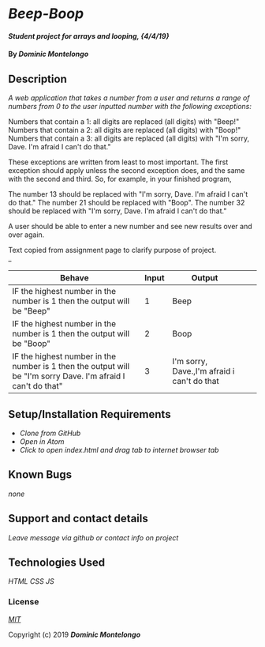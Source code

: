 # _Beep-Boop_

#### _Student project for arrays and looping, {4/4/19}_

#### By _**Dominic Montelongo**_

## Description

_A web application that takes a number from a user and returns a range of numbers from 0 to the user inputted number with the following exceptions:_

Numbers that contain a 1: all digits are replaced (all digits) with "Beep!"
Numbers that contain a 2: all digits are replaced (all digits) with "Boop!"
Numbers that contain a 3: all digits are replaced (all digits) with "I'm sorry, Dave. I'm afraid I can't do that."

These exceptions are written from least to most important. The first exception should apply unless the second exception does, and the same with the second and third. So, for example, in your finished program,

The number 13 should be replaced with "I'm sorry, Dave. I'm afraid I can't do that."
The number 21 should be replaced with "Boop".
The number 32 should be replaced with "I'm sorry, Dave. I'm afraid I can't do that."

A user should be able to enter a new number and see new results over and over again.

Text copied from assignment page to clarify purpose of project.  
_

| Behave                                                                                                         | Input | Output                                      |   |   |
|----------------------------------------------------------------------------------------------------------------|-------|---------------------------------------------|---|---|
| IF the highest number in the number is 1 then the output will be "Beep"                                        | 1     | Beep                                        |   |   |
| IF the highest number in the number is 1 then the output will be "Boop"                                        | 2     | Boop                                        |   |   |
| IF the highest number in the number is 1 then the output will be "I'm sorry Dave.  I'm afraid I can't do that" | 3     | I'm sorry, Dave.,I'm afraid i can't do that |   |   |

## Setup/Installation Requirements

* _Clone from GitHub_
* _Open in Atom_
* _Click to open index.html and drag tab to internet browser tab_


## Known Bugs

_none_

## Support and contact details

_Leave message via github or contact info on project_

## Technologies Used

_HTML CSS JS_

### License

*[MIT](https://choosealicense.com/licenses/mit/)*

Copyright (c) 2019 **_Dominic Montelongo_**
